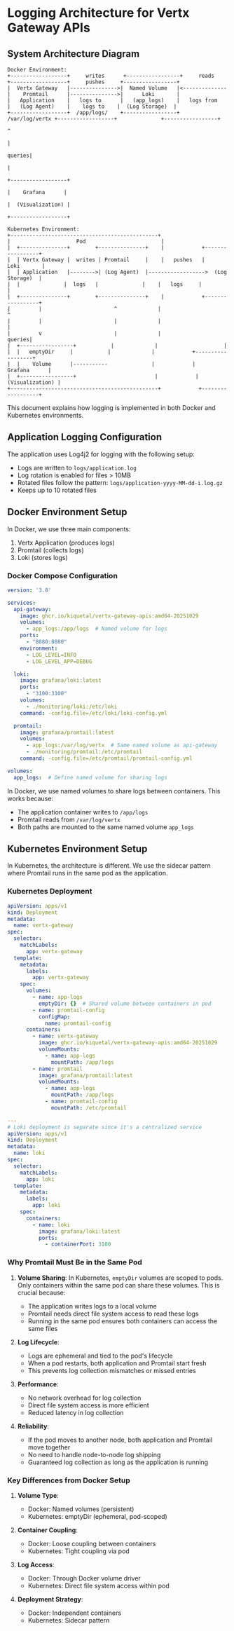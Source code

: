 # Logging Architecture for Vertx Gateway APIs

## System Architecture Diagram

```ascii
Docker Environment:
+------------------+     writes      +-----------------+     reads      +------------------+     pushes     +-----------------+
|  Vertx Gateway   |--------------->|  Named Volume   |<--------------|    Promtail      |--------------->|      Loki       |
|   Application    |   logs to      |   (app_logs)    |   logs from   |   (Log Agent)    |    logs to    |  (Log Storage)  |
+------------------+  /app/logs/    +-----------------+  /var/log/vertx +------------------+              +-----------------+
                                                                                                                ^
                                                                                                                |
                                                                                                          queries|
                                                                                                                |
                                                                                                         +------------------+
                                                                                                         |    Grafana      |
                                                                                                         |  (Visualization) |
                                                                                                         +------------------+

Kubernetes Environment:
+-----------------------------------------------+
|                     Pod                        |
|  +---------------+        +---------------+    |            +-----------------+
|  | Vertx Gateway |  writes | Promtail     |    |   pushes   |      Loki       |
|  | Application   |-------->| (Log Agent)  |------------------>  (Log Storage)  |
|  |              |  logs   |              |    |   logs     |                 |
|  +---------------+        +---------------+    |            +-----------------+
|         |                       ^             |                     ^
|         |                       |             |                     |
|         v                       |             |               queries|
|  +-----------------+           |             |                     |
|  |   emptyDir     |           |             |            +------------------+
|  |    Volume      |-----------              |            |    Grafana      |
|  +-----------------+                         |            |  (Visualization) |
+-----------------------------------------------+            +------------------+
```

This document explains how logging is implemented in both Docker and Kubernetes environments.

## Application Logging Configuration

The application uses Log4j2 for logging with the following setup:
- Logs are written to `logs/application.log`
- Log rotation is enabled for files > 10MB
- Rotated files follow the pattern: `logs/application-yyyy-MM-dd-i.log.gz`
- Keeps up to 10 rotated files

## Docker Environment Setup

In Docker, we use three main components:
1. Vertx Application (produces logs)
2. Promtail (collects logs)
3. Loki (stores logs)

### Docker Compose Configuration

```yaml
version: '3.8'

services:
  api-gateway:
    image: ghcr.io/kiquetal/vertx-gateway-apis:amd64-20251029
    volumes:
      - app_logs:/app/logs  # Named volume for logs
    ports:
      - "8080:8080"
    environment:
      - LOG_LEVEL=INFO
      - LOG_LEVEL_APP=DEBUG

  loki:
    image: grafana/loki:latest
    ports:
      - "3100:3100"
    volumes:
      - ./monitoring/loki:/etc/loki
    command: -config.file=/etc/loki/loki-config.yml

  promtail:
    image: grafana/promtail:latest
    volumes:
      - app_logs:/var/log/vertx  # Same named volume as api-gateway
      - ./monitoring/promtail:/etc/promtail
    command: -config.file=/etc/promtail/promtail-config.yml

volumes:
  app_logs:  # Define named volume for sharing logs
```

In Docker, we use named volumes to share logs between containers. This works because:
- The application container writes to `/app/logs`
- Promtail reads from `/var/log/vertx`
- Both paths are mounted to the same named volume `app_logs`

## Kubernetes Environment Setup

In Kubernetes, the architecture is different. We use the sidecar pattern where Promtail runs in the same pod as the application.

### Kubernetes Deployment

```yaml
apiVersion: apps/v1
kind: Deployment
metadata:
  name: vertx-gateway
spec:
  selector:
    matchLabels:
      app: vertx-gateway
  template:
    metadata:
      labels:
        app: vertx-gateway
    spec:
      volumes:
        - name: app-logs
          emptyDir: {}  # Shared volume between containers in pod
        - name: promtail-config
          configMap:
            name: promtail-config
      containers:
        - name: vertx-gateway
          image: ghcr.io/kiquetal/vertx-gateway-apis:amd64-20251029
          volumeMounts:
            - name: app-logs
              mountPath: /app/logs
        - name: promtail
          image: grafana/promtail:latest
          volumeMounts:
            - name: app-logs
              mountPath: /app/logs
            - name: promtail-config
              mountPath: /etc/promtail

---
# Loki deployment is separate since it's a centralized service
apiVersion: apps/v1
kind: Deployment
metadata:
  name: loki
spec:
  selector:
    matchLabels:
      app: loki
  template:
    metadata:
      labels:
        app: loki
    spec:
      containers:
        - name: loki
          image: grafana/loki:latest
          ports:
            - containerPort: 3100
```

### Why Promtail Must Be in the Same Pod

1. **Volume Sharing**: In Kubernetes, `emptyDir` volumes are scoped to pods. Only containers within the same pod can share these volumes. This is crucial because:
   - The application writes logs to a local volume
   - Promtail needs direct file system access to read these logs
   - Running in the same pod ensures both containers can access the same files

2. **Log Lifecycle**: 
   - Logs are ephemeral and tied to the pod's lifecycle
   - When a pod restarts, both application and Promtail start fresh
   - This prevents log collection mismatches or missed entries

3. **Performance**:
   - No network overhead for log collection
   - Direct file system access is more efficient
   - Reduced latency in log collection

4. **Reliability**:
   - If the pod moves to another node, both application and Promtail move together
   - No need to handle node-to-node log shipping
   - Guaranteed log collection as long as the application is running

### Key Differences from Docker Setup

1. **Volume Type**:
   - Docker: Named volumes (persistent)
   - Kubernetes: emptyDir (ephemeral, pod-scoped)

2. **Container Coupling**:
   - Docker: Loose coupling between containers
   - Kubernetes: Tight coupling via pod

3. **Log Access**:
   - Docker: Through Docker volume driver
   - Kubernetes: Direct file system access within pod

4. **Deployment Strategy**:
   - Docker: Independent containers
   - Kubernetes: Sidecar pattern
